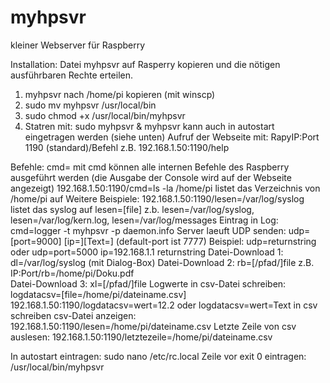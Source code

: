 # myhpsvr
kleiner Webserver für Raspberry

Installation: 
Datei myhpsvr auf Rasperry kopieren und die nötigen ausführbaren Rechte erteilen.
1.	myhpsvr nach /home/pi kopieren (mit winscp)
2.	sudo mv myhpsvr /usr/local/bin
3.	sudo chmod +x /usr/local/bin/myhpsvr
4.	Statren mit: 	sudo myhpsvr & 
myhpsvr kann auch in autostart eingetragen werden (siehe unten)
Aufruf der Webseite mit: RapyIP:Port 1190 (standard)/Befehl
z.B.   192.168.1.50:1190/help

Befehle:
cmd= mit cmd können alle internen Befehle des Raspberry ausgeführt werden (die Ausgabe der Console wird auf der Webseite angezeigt)
192.168.1.50:1190/cmd=ls -la /home/pi     listet das Verzeichnis von /home/pi auf
Weitere Beispiele:
192.168.1.50:1190/lesen=/var/log/syslog   listet das syslog auf
lesen=[file] z.b. lesen=/var/log/syslog, lesen=/var/log/kern.log, lesen=/var/log/messages
Eintrag in Log: cmd=logger -t myhpsvr -p daemon.info Server laeuft
UDP senden: udp=[port=9000] [ip=][Text=] (default-port ist 7777) 
Beispiel: udp=returnstring oder udp=port=5000 ip=192.168.1.1 returnstring
Datei-Download 1: dl=/var/log/syslog   	(mit Dialog-Box)
Datei-Download 2: rb=[/pfad/]file  z.B. IP:Port/rb=/home/pi/Doku.pdf  
Datei-Download 3: xl=[/pfad/]file
Logwerte in csv-Datei schreiben: logdatacsv=[file=/home/pi/dateiname.csv] 192.168.1.50:1190/logdatacsv=wert=12.2 oder logdatacsv=wert=Text in csv schreiben
csv-Datei anzeigen: 192.168.1.50:1190/lesen=/home/pi/dateiname.csv
Letzte Zeile von csv auslesen: 192.168.1.50:1190/letztezeile=/home/pi/dateiname.csv

In autostart eintragen:
sudo nano /etc/rc.local
Zeile vor exit 0 eintragen:     /usr/local/bin/myhpsvr
